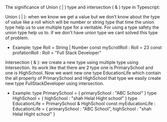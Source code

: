 The significance of Union ( | ) type and intersection ( & ) type in Typescript:

Union ( | ):  when we know we get a value but we don’t know about the type of value like a roll which will be number or string type that time the union type help us to use multiple type for a veritable. For using a type safety the union type help us to. if we don't have union type we cant solved this type of problem.
- Example: 
    type Roll = String | Number
    const myScrollRoll : Roll = 23
    const profationRoll : Roll = "Full Stack Developer"


Intersection ( & ): we create a new type using multiple type using Intersection. Its work like that there are 2 type one is PrimarySchool and one is HighSchool. Now we want new one type EducationLife which contain the all property of PrimarySchool and HighSchool that type we easily create new type FullStackDeveloper using intersection.
- Example: 
    type PrimarySchool = {
        primarySchool : "ABC School"
    }
    type HighSchool = {
        highSchool : "shah Helal Hight school"
    }
    type EducationLife = PrimarySchool & HighSchool
    const myEducationLife : EducationLife = {
        primarySchool : "ABC School",
        highSchool : "shah Helal Hight school"
    }